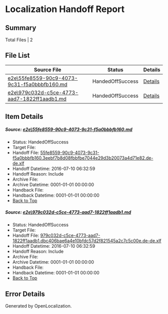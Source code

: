 # <a name='report-top'></a> Localization Handoff Report

## Summary
 Total Files | 2

## File List
 Source File | Status | Details 
 ----------- | ------ | ------- 
 [e2e\55fe8559-90c9-4073-9c31-f5a0bbbfb160.md](https://github.com/OpenLocalizationTestOrg/oltest/blob/f6713abf0309f940a1a7cc9f4d036ef4c830dc11/e2e/55fe8559-90c9-4073-9c31-f5a0bbbfb160.md) | HandedOffSuccess | [Details](#997c711c5d898abd68f3ad23e4a0bb3aa2c065383)
 [e2e\979c032d-c5ce-4773-aad7-1822ff1aadb1.md](https://github.com/OpenLocalizationTestOrg/oltest/blob/f6713abf0309f940a1a7cc9f4d036ef4c830dc11/e2e/979c032d-c5ce-4773-aad7-1822ff1aadb1.md) | HandedOffSuccess | [Details](#c610908b2ada5826c514543659034ef850079ef04)

## Item Details
##### <a name='997c711c5d898abd68f3ad23e4a0bb3aa2c065383'></a> Source: [e2e\55fe8559-90c9-4073-9c31-f5a0bbbfb160.md](https://github.com/OpenLocalizationTestOrg/oltest/blob/f6713abf0309f940a1a7cc9f4d036ef4c830dc11/e2e/55fe8559-90c9-4073-9c31-f5a0bbbfb160.md)
* Status: HandedOffSuccess
* Target File: 
* Handoff File: [55fe8559-90c9-4073-9c31-f5a0bbbfb160.3eebf7b8d08fbbfbe7044e29d3b20073a4d71e82.de-de.xlf](https://github.com/OpenLocalizationTestOrg/olhandoff-e2e/blob/35c546d1051142293aa8855aaa7471d3a2199bdd/ol-handoff/OpenLocalizationTestOrg/oltest-dede-fly/ci/ht/55fe8559-90c9-4073-9c31-f5a0bbbfb160.3eebf7b8d08fbbfbe7044e29d3b20073a4d71e82.de-de.xlf)
* Handoff Datetime: 2016-07-10 06:32:59
* Handoff Reason: Include
* Archive File: 
* Archive Datetime: 0001-01-01 00:00:00
* Handback File: 
* Handback Datetime: 0001-01-01 00:00:00
* [Back to Top](#report-top)

##### <a name='c610908b2ada5826c514543659034ef850079ef04'></a> Source: [e2e\979c032d-c5ce-4773-aad7-1822ff1aadb1.md](https://github.com/OpenLocalizationTestOrg/oltest/blob/f6713abf0309f940a1a7cc9f4d036ef4c830dc11/e2e/979c032d-c5ce-4773-aad7-1822ff1aadb1.md)
* Status: HandedOffSuccess
* Target File: 
* Handoff File: [979c032d-c5ce-4773-aad7-1822ff1aadb1.dbc406bae6a4e10bfdc57d2f821545a2c7c5c00e.de-de.xlf](https://github.com/OpenLocalizationTestOrg/olhandoff-e2e/blob/35c546d1051142293aa8855aaa7471d3a2199bdd/ol-handoff/OpenLocalizationTestOrg/oltest-dede-fly/ci/ht/979c032d-c5ce-4773-aad7-1822ff1aadb1.dbc406bae6a4e10bfdc57d2f821545a2c7c5c00e.de-de.xlf)
* Handoff Datetime: 2016-07-10 06:32:59
* Handoff Reason: Include
* Archive File: 
* Archive Datetime: 0001-01-01 00:00:00
* Handback File: 
* Handback Datetime: 0001-01-01 00:00:00
* [Back to Top](#report-top)


## Error Details

Generated by OpenLocalization.
